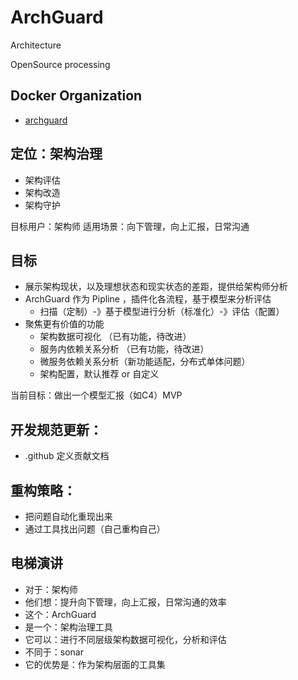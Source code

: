 # ArchGuard

Architecture

OpenSource processing

## Docker Organization
 - [archguard](https://hub.docker.com/orgs/archguard/repositories)

## 定位：架构治理
- 架构评估
- 架构改造
- 架构守护

目标用户：架构师
适用场景：向下管理，向上汇报，日常沟通

## 目标
- 展示架构现状，以及理想状态和现实状态的差距，提供给架构师分析
- ArchGuard 作为 Pipline ，插件化各流程，基于模型来分析评估
	- 扫描（定制）-》基于模型进行分析（标准化）-》评估（配置）
- 聚焦更有价值的功能
	- 架构数据可视化 （已有功能，待改进）
	- 服务内依赖关系分析 （已有功能，待改进）
	- 微服务依赖关系分析（新功能适配，分布式单体问题）
	- 架构配置，默认推荐 or 自定义

当前目标：做出一个模型汇报（如C4）MVP

## 开发规范更新：
- .github 定义贡献文档

## 重构策略：
- 把问题自动化重现出来
- 通过工具找出问题（自己重构自己）

## 电梯演讲
- 对于：架构师
- 他们想：提升向下管理，向上汇报，日常沟通的效率
- 这个：ArchGuard
- 是一个：架构治理工具
- 它可以：进行不同层级架构数据可视化，分析和评估
- 不同于：sonar
- 它的优势是：作为架构层面的工具集
